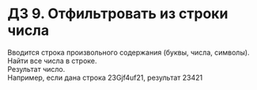 # ДЗ 9. Отфильтровать из строки числа

Вводится строка произвольного содержания (буквы, числа, символы).  
Найти все числа в строке.  
Результат число.  
Например, если дана строка 23Gjf4uf21, результат 23421